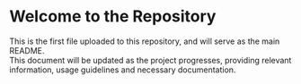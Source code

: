 # Welcome to the Repository

This is the first file uploaded to this repository, and will serve as the main README.  
This document will be updated as the project progresses, providing relevant information, usage guidelines and necessary documentation.  
